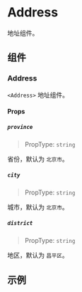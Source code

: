 # Address

地址组件。

## 组件

### Address

`<Address>` 地址组件。

#### Props

##### `province`

> PropType: `string`

省份，默认为 `北京市`。

##### `city`

> PropType: `string`

城市，默认为 `北京市`。

##### `district`

> PropType: `string`

地区，默认为 `昌平区`。

## 示例
